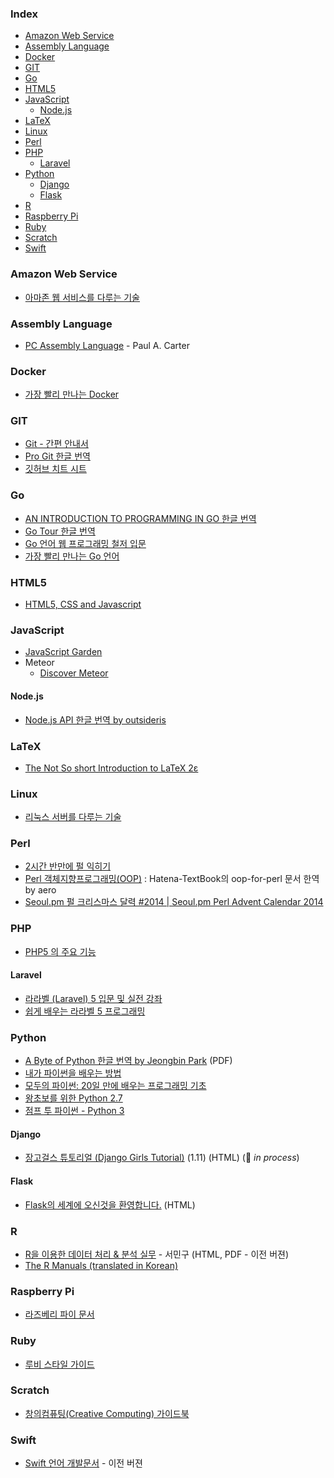 ### Index

-   [Amazon Web Service](#amazon-web-service)
-   [Assembly Language](#assembly-language)
-   [Docker](#docker)
-   [GIT](#git)
-   [Go](#go)
-   [HTML5](#html5)
-   [JavaScript](#javascript)
    -   [Node.js](#nodejs)
-   [LaTeX](#latex)
-   [Linux](#linux)
-   [Perl](#perl)
-   [PHP](#php)
    -   [Laravel](#laravel)
-   [Python](#python)
    -   [Django](#django)
    -   [Flask](#flask)
-   [R](#r)
-   [Raspberry Pi](#raspberry-pi)
-   [Ruby](#ruby)
-   [Scratch](#scratch)
-   [Swift](#swift)

### Amazon Web Service

-   [아마존 웹 서비스를 다루는 기술](http://www.pyrasis.com/private/2014/09/30/publish-the-art-of-amazon-web-services-book)

### Assembly Language

-   [PC Assembly Language](http://drpaulcarter.com/pcasm/) - Paul A. Carter

### Docker

-   [가장 빨리 만나는 Docker](http://www.pyrasis.com/private/2014/11/30/publish-docker-for-the-really-impatient-book)

### GIT

-   [Git - 간편 안내서](http://rogerdudler.github.io/git-guide/index.ko.html)
-   [Pro Git 한글 번역](http://git-scm.com/book/ko/)
-   [깃허브 치트 시트](https://github.com/tiimgreen/github-cheat-sheet/blob/master/README.ko.md)

### Go

-   [AN INTRODUCTION TO PROGRAMMING IN GO 한글 번역](http://www.codingnuri.com/golang-book/index.html)
-   [Go Tour 한글 번역](http://go-tour-kr.appspot.com)
-   [Go 언어 웹 프로그래밍 철저 입문](https://thebook.io/006806/)
-   [가장 빨리 만나는 Go 언어](http://www.pyrasis.com/private/2015/06/01/publish-go-for-the-really-impatient-book)

### HTML5

-   [HTML5, CSS and Javascript](http://fromyou.tistory.com/581)

### JavaScript

-   [JavaScript Garden](http://bonsaiden.github.io/JavaScript-Garden/ko)
-   Meteor
    -   [Discover Meteor](http://kr.discovermeteor.com)

#### Node.js

-   [Node.js API 한글 번역 by outsideris](http://nodejs.sideeffect.kr/docs/)

### LaTeX

-   [The Not So short Introduction to LaTeX 2ε](http://www.ctan.org/tex-archive/info/lshort/korean)

### Linux

-   [리눅스 서버를 다루는 기술](https://thebook.io/006718/)

### Perl

-   [2시간 반만에 펄 익히기](http://qntm.org/files/perl/perl_kr.html)
-   [Perl 객체지향프로그래밍(OOP)](https://github.com/aero/perl_docs/blob/master/hatena_perl_oop.md) : Hatena-TextBook의 oop-for-perl 문서 한역 by aero
-   [Seoul.pm 펄 크리스마스 달력 #2014 | Seoul.pm Perl Advent Calendar 2014](http://advent.perl.kr/2014/)

### PHP

-   [PHP5 의 주요 기능](https://www.lesstif.com/pages/viewpage.action?pageId=24445740)

#### Laravel

-   [라라벨 (Laravel) 5 입문 및 실전 강좌](https://github.com/appkr/l5essential)
-   [쉽게 배우는 라라벨 5 프로그래밍](https://www.lesstif.com/display/laravelprog)

### Python

-   [A Byte of Python 한글 번역 by Jeongbin Park](http://byteofpython-korean.sourceforge.net/byte_of_python.pdf) (PDF)
-   [내가 파이썬을 배우는 방법](https://wikidocs.net/7839)
-   [모두의 파이썬: 20일 만에 배우는 프로그래밍 기초](https://thebook.io/007026)
-   [왕초보를 위한 Python 2.7](https://wikidocs.net/book/2)
-   [점프 투 파이썬 - Python 3](https://wikidocs.net/book/1)

#### Django

-   [장고걸스 튜토리얼 (Django Girls Tutorial)](https://tutorial.djangogirls.org/ko/) (1.11) (HTML) (:construction: _in process_)

#### Flask

-   [Flask의 세계에 오신것을 환영합니다.](http://flask-docs-kr.readthedocs.io/ko/latest/) (HTML)

### R

-   [R을 이용한 데이터 처리 & 분석 실무](http://r4pda.co.kr) - 서민구 (HTML, PDF - 이전 버젼)
-   [The R Manuals (translated in Korean)](http://www.openstatistics.net)

### Raspberry Pi

-   [라즈베리 파이 문서](https://wikidocs.net/book/483)

### Ruby

-   [루비 스타일 가이드](https://github.com/dalzony/ruby-style-guide/blob/master/README-koKR.md)

### Scratch

-   [창의컴퓨팅(Creative Computing) 가이드북](http://digital.kyobobook.co.kr/digital/ebook/ebookDetail.ink?barcode=480150000247P)

### Swift

-   [Swift 언어 개발문서](http://swift.leantra.kr) - 이전 버젼
